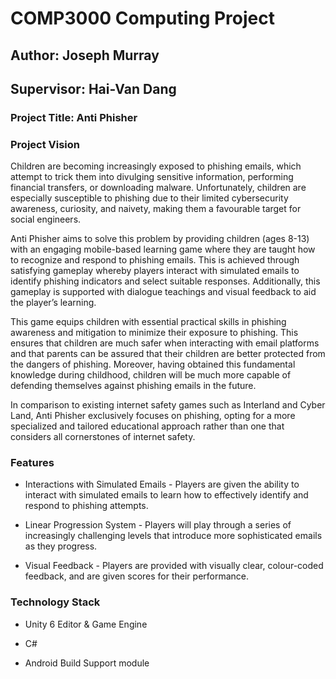 # COMP3000 Computing Project
## Author: Joseph Murray
## Supervisor: Hai-Van Dang

### Project Title: Anti Phisher

### Project Vision
Children are becoming increasingly exposed to phishing emails, which attempt to trick them into divulging sensitive information, performing financial transfers, or downloading malware. Unfortunately, children are especially susceptible to phishing due to their limited cybersecurity awareness, curiosity, and naivety, making them a favourable target for social engineers.

Anti Phisher aims to solve this problem by providing children (ages 8-13) with an engaging mobile-based learning game where they are taught how to recognize and respond to phishing emails. This is achieved through satisfying gameplay whereby players interact with simulated emails to identify phishing indicators and select suitable responses. Additionally, this gameplay is supported with dialogue teachings and visual feedback to aid the player’s learning.

This game equips children with essential practical skills in phishing awareness and mitigation to minimize their exposure to phishing. This ensures that children are much safer when interacting with email platforms and that parents can be assured that their children are better protected from the dangers of phishing. Moreover, having obtained this fundamental knowledge during childhood, children will be much more capable of defending themselves against phishing emails in the future.

In comparison to existing internet safety games such as Interland and Cyber Land, Anti Phisher exclusively focuses on phishing, opting for a more specialized and tailored educational approach rather than one that considers all cornerstones of internet safety.


### Features
* Interactions with Simulated Emails - Players are given the ability to interact with simulated emails to learn how to effectively identify and respond to phishing attempts.

* Linear Progression System - Players will play through a series of increasingly challenging levels that introduce more sophisticated emails as they progress.

* Visual Feedback - Players are provided with visually clear, colour-coded feedback, and are given scores for their performance.


### Technology Stack
* Unity 6 Editor & Game Engine

* C#

* Android Build Support module